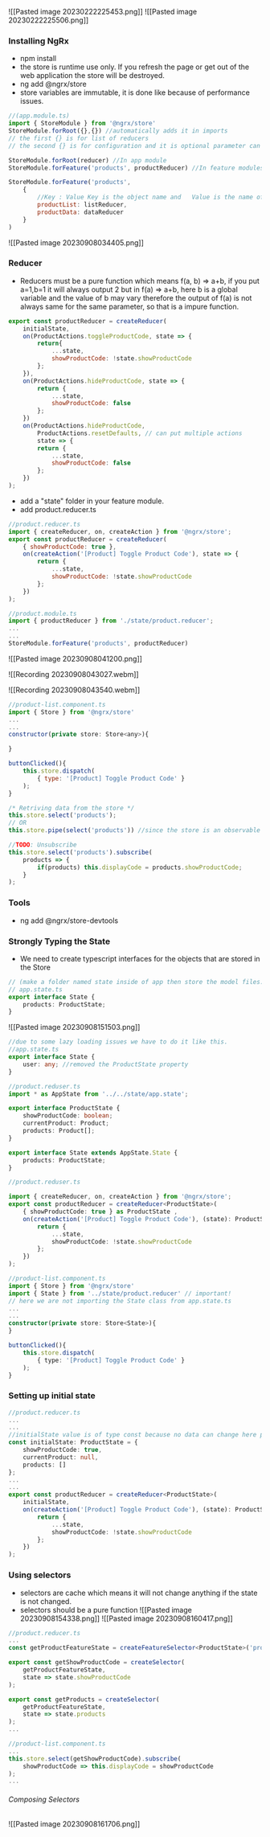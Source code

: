 ![[Pasted image 20230222225453.png]]
![[Pasted image 20230222225506.png]]

### Installing NgRx

- npm install
- the store is runtime use only. If you refresh the page or get out of the web application the store will be destroyed.
- ng add @ngrx/store
- store variables are immutable, it is done like because of performance issues.
```javascript
//(app.module.ts)
import { StoreModule } from '@ngrx/store'
StoreModule.forRoot({},{}) //automatically adds it in imports
// the first {} is for list of reducers
// the second {} is for configuration and it is optional parameter can omit
```

```javascript
StoreModule.forRoot(reducer) //In app module
StoreModule.forFeature('products', productReducer) //In feature modules
```

```javascript
StoreModule.forFeature('products',
	{
		//Key : Value Key is the object name and   Value is the name of the reducer that object is using
		productList: listReducer, 
		productData: dataReducer
	}  
)
```

![[Pasted image 20230908034405.png]]

### Reducer

- Reducers must be a pure function which means f(a, b) => a+b, if you put a=1,b=1 it will always output 2 but in f(a) => a+b, here b is a global variable and the value of b may vary therefore the output of f(a) is not always same for the same parameter, so that is a impure function.

```javascript
export const productReducer = createReducer(
	initialState,
	on(ProductActions.toggleProductCode, state => {
		return{
			...state,
			showProductCode: !state.showProductCode
		};
	}),
	on(ProductActions.hideProductCode, state => {
		return {
			...state,
			showProductCode: false
		};
	})
	on(ProductActions.hideProductCode,
		ProductActions.resetDefaults, // can put multiple actions
		state => {
		return {
			...state,
			showProductCode: false
		};
	})
);
```

- add a "state" folder in your feature module.
- add product.reducer.ts

```javascript
//product.reducer.ts
import { createReducer, on, createAction } from '@ngrx/store';
export const productReducer = createReducer(
	{ showProductCode: true },
	on(createAction('[Product] Toggle Product Code'), state => {
		return {
			...state,
			showProductCode: !state.showProductCode
		};
	})
);
```

```javascript
//product.module.ts
import { productReducer } from './state/product.reducer';
...
...
StoreModule.forFeature('products', productReducer)
```

![[Pasted image 20230908041200.png]]


![[Recording 20230908043027.webm]]

![[Recording 20230908043540.webm]]

```javascript
//product-list.component.ts
import { Store } from '@ngrx/store'
...
...
constructor(private store: Store<any>){

}

buttonClicked(){
	this.store.dispatch(
		{ type: '[Product] Toggle Product Code' }
	);
}
```

```javascript
/* Retriving data from the store */
this.store.select('products');
// OR
this.store.pipe(select('products')) //since the store is an observable

//TODO: Unsubscribe
this.store.select('products').subscribe(
	products => {
		if(products) this.displayCode = products.showProductCode;
	}
);
```

### Tools
- ng add @ngrx/store-devtools

### Strongly Typing the State

- We need to create typescript interfaces for the objects that are stored in the Store
```TypeScript
// (make a folder named state inside of app then store the model files.)
// app.state.ts
export interface State {
	products: ProductState;
}

```
![[Pasted image 20230908151503.png]]

```TypeScript
//due to some lazy loading issues we have to do it like this.
//app.state.ts
export interface State {
	user: any; //removed the ProductState property
}

//product.reduser.ts
import * as AppState from '../../state/app.state';

export interface ProductState {
	showProductCode: boolean;
	currentProduct: Product;
	products: Product[];
}

export interface State extends AppState.State {
	products: ProductState;
}
```

```TypeScript
//product.reduser.ts

import { createReducer, on, createAction } from '@ngrx/store';
export const productReducer = createReducer<ProductState>(
	{ showProductCode: true } as ProductState ,
	on(createAction('[Product] Toggle Product Code'), (state): ProductState => {
		return {
			...state,
			showProductCode: !state.showProductCode
		};
	})
);
```

```Typescript
//product-list.component.ts
import { Store } from '@ngrx/store'
import { State } from '../state/product.reducer' // important!
// here we are not importing the State class from app.state.ts
...
...
constructor(private store: Store<State>){
}

buttonClicked(){
	this.store.dispatch(
		{ type: '[Product] Toggle Product Code' }
	);
}
```

### Setting up initial state

```Typescript
//product.reducer.ts
...
...
//initialState value is of type const because no data can change here plus we already now that Store objects are immutable.
const initialState: ProductState = {
	showProductCode: true,
	currentProduct: null,
	products: []
};
...
...
export const productReducer = createReducer<ProductState>(
	initialState,
	on(createAction('[Product] Toggle Product Code'), (state): ProductState => {
		return {
			...state,
			showProductCode: !state.showProductCode
		};
	})
);
```

### Using selectors

- selectors are cache which means it will not change anything if the state is not changed.
- selectors should be a pure function
![[Pasted image 20230908154338.png]]
![[Pasted image 20230908160417.png]]

```Typescript
//product.reducer.ts
...
const getProductFeatureState = createFeatureSelector<ProductState>('products');

export const getShowProductCode = createSelector(
	getProductFeatureState,
	state => state.showProductCode
);

export const getProducts = createSelector(
	getProductFeatureState,
	state => state.products
);
...
```
```TypeScript
//product-list.component.ts
...
this.store.select(getShowProductCode).subscribe(
	showProductCode => this.displayCode = showProductCode
);
...
```
###### Composing Selectors
![[Pasted image 20230908161706.png]]

